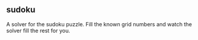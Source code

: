 ## sudoku
A solver for the sudoku puzzle. Fill the known grid numbers and watch the solver fill the rest for you. 
